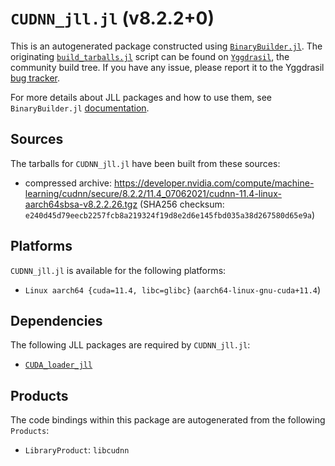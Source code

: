 # `CUDNN_jll.jl` (v8.2.2+0)

This is an autogenerated package constructed using [`BinaryBuilder.jl`](https://github.com/JuliaPackaging/BinaryBuilder.jl). The originating [`build_tarballs.jl`](https://github.com/JuliaPackaging/Yggdrasil/blob/204222be7f2c7360a3c7390090023ac2d6b4144f/C/CUDNN/build_tarballs.jl) script can be found on [`Yggdrasil`](https://github.com/JuliaPackaging/Yggdrasil/), the community build tree.  If you have any issue, please report it to the Yggdrasil [bug tracker](https://github.com/JuliaPackaging/Yggdrasil/issues).

For more details about JLL packages and how to use them, see `BinaryBuilder.jl` [documentation](https://juliapackaging.github.io/BinaryBuilder.jl/dev/jll/).

## Sources

The tarballs for `CUDNN_jll.jl` have been built from these sources:

* compressed archive: https://developer.nvidia.com/compute/machine-learning/cudnn/secure/8.2.2/11.4_07062021/cudnn-11.4-linux-aarch64sbsa-v8.2.2.26.tgz (SHA256 checksum: `e240d45d79eecb2257fcb8a219324f19d8e2d6e145fbd035a38d267580d65e9a`)

## Platforms

`CUDNN_jll.jl` is available for the following platforms:

* `Linux aarch64 {cuda=11.4, libc=glibc}` (`aarch64-linux-gnu-cuda+11.4`)

## Dependencies

The following JLL packages are required by `CUDNN_jll.jl`:

* [`CUDA_loader_jll`](https://github.com/JuliaBinaryWrappers/CUDA_loader_jll.jl)

## Products

The code bindings within this package are autogenerated from the following `Products`:

* `LibraryProduct`: `libcudnn`
